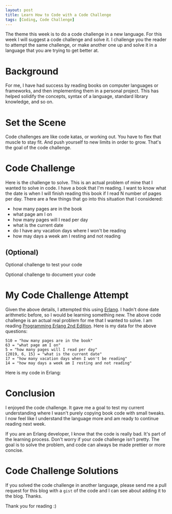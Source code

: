 ```yaml
---
layout: post
title: Learn How to Code with a Code Challenge
tags: [Coding, Code Challenge]
---
```


The theme this week is to do a code challenge in a new language. For this week I will suggest a code challenge and solve it. I challenge you the reader to attempt the same challenge, or make another one up and solve it in a language that you are trying to get better at.

# Background

For me, I have had success by reading books on computer languages or frameworks, and then implementing them in a personal project. This has helped solidify the concepts, syntax of a language, standard library knowledge, and so on.

# Set the Scene

Code challenges are like code katas, or working out. You have to flex that muscle to stay fit. And push yourself to new limits in order to grow. That's the goal of the code challenge.

# Code Challenge

Here is the challenge to solve. This is an actual problem of mine that I wanted to solve in code. I have a book that I'm reading. I want to know what the date is when I will finish reading this book if I read N number of pages per day. There are a few things that go into this situation that I considered:

- how many pages are in the book
- what page am I on
- how many pages will I read per day
- what is the current date
- do I have any vacation days where I won't be reading
- how may days a week am I resting and not reading

## (Optional)

Optional challenge to test your code

Optional challenge to document your code

# My Code Challenge Attempt

Given the above details, I attempted this using [Erlang](http://erlang.org/doc/index.html). I hadn't done date arithmetic before, so I would be learning something new. The above code challenge is an actual real problem for me that I wanted to solve. I am reading [Programming Erlang 2nd Edition](https://gangrel.files.wordpress.com/2015/08/programming-erlang-2nd-edition.pdf). Here is my data for the above questions:

```
510 = "how many pages are in the book"
63 = "what page am I on"
5 = "how many pages will I read per day"
{2019, 6, 15} = "what is the current date"
17 = "how many vacation days when I won't be reading"
14 = "how may days a week am I resting and not reading"
```

Here is my code in Erlang:

<script src="https://gist.github.com/aaronlelevier/c2d192fa3e83d7e0cddd9f87282216bc.js"></script>

# Conclusion

I enjoyed the code challenge. It gave me a goal to test my current understanding where I wasn't purely copying book code with small tweaks. I now feel like I understand the language more and am ready to continue reading next week.

If you are an Erlang developer, I know that the code is really bad. It's part of the learning process. Don't worry if your code challenge isn't pretty. The goal is to solve the problem, and code can always be made prettier or more concise. 

# Code Challenge Solutions

If you solved the code challenge in another language, please send me a pull request for this blog with a `gist` of the code and I can see about adding it to the blog. Thanks.

Thank you for reading :)
